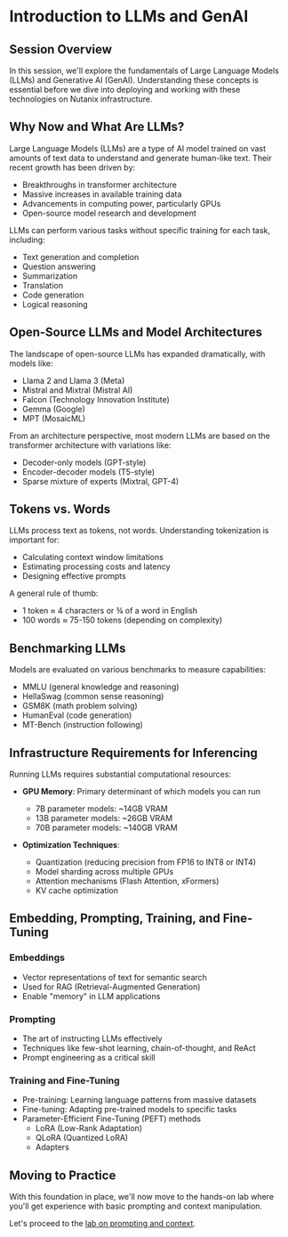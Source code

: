 # Introduction to LLMs and GenAI

## Session Overview

In this session, we'll explore the fundamentals of Large Language Models (LLMs) and Generative AI (GenAI). Understanding these concepts is essential before we dive into deploying and working with these technologies on Nutanix infrastructure.

## Why Now and What Are LLMs?

Large Language Models (LLMs) are a type of AI model trained on vast amounts of text data to understand and generate human-like text. Their recent growth has been driven by:

- Breakthroughs in transformer architecture
- Massive increases in available training data
- Advancements in computing power, particularly GPUs
- Open-source model research and development

LLMs can perform various tasks without specific training for each task, including:

- Text generation and completion
- Question answering
- Summarization
- Translation
- Code generation
- Logical reasoning

## Open-Source LLMs and Model Architectures

The landscape of open-source LLMs has expanded dramatically, with models like:

- Llama 2 and Llama 3 (Meta)
- Mistral and Mixtral (Mistral AI)
- Falcon (Technology Innovation Institute)
- Gemma (Google)
- MPT (MosaicML)

From an architecture perspective, most modern LLMs are based on the transformer architecture with variations like:

- Decoder-only models (GPT-style)
- Encoder-decoder models (T5-style)
- Sparse mixture of experts (Mixtral, GPT-4)

## Tokens vs. Words

LLMs process text as tokens, not words. Understanding tokenization is important for:

- Calculating context window limitations
- Estimating processing costs and latency
- Designing effective prompts

A general rule of thumb:
- 1 token ≈ 4 characters or ¾ of a word in English
- 100 words ≈ 75-150 tokens (depending on complexity)

## Benchmarking LLMs

Models are evaluated on various benchmarks to measure capabilities:

- MMLU (general knowledge and reasoning)
- HellaSwag (common sense reasoning)
- GSM8K (math problem solving)
- HumanEval (code generation)
- MT-Bench (instruction following)

## Infrastructure Requirements for Inferencing

Running LLMs requires substantial computational resources:

- **GPU Memory**: Primary determinant of which models you can run
  - 7B parameter models: ~14GB VRAM
  - 13B parameter models: ~26GB VRAM
  - 70B parameter models: ~140GB VRAM

- **Optimization Techniques**:
  - Quantization (reducing precision from FP16 to INT8 or INT4)
  - Model sharding across multiple GPUs
  - Attention mechanisms (Flash Attention, xFormers)
  - KV cache optimization

## Embedding, Prompting, Training, and Fine-Tuning

### Embeddings
- Vector representations of text for semantic search
- Used for RAG (Retrieval-Augmented Generation)
- Enable "memory" in LLM applications

### Prompting
- The art of instructing LLMs effectively
- Techniques like few-shot learning, chain-of-thought, and ReAct
- Prompt engineering as a critical skill

### Training and Fine-Tuning
- Pre-training: Learning language patterns from massive datasets
- Fine-tuning: Adapting pre-trained models to specific tasks
- Parameter-Efficient Fine-Tuning (PEFT) methods
  - LoRA (Low-Rank Adaptation)
  - QLoRA (Quantized LoRA)
  - Adapters

## Moving to Practice

With this foundation in place, we'll now move to the hands-on lab where you'll get experience with basic prompting and context manipulation.

Let's proceed to the [lab on prompting and context](lab-prompting.md).
